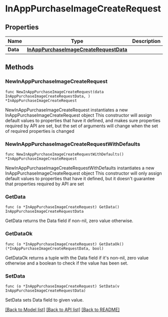 # InAppPurchaseImageCreateRequest

## Properties

Name | Type | Description | Notes
------------ | ------------- | ------------- | -------------
**Data** | [**InAppPurchaseImageCreateRequestData**](InAppPurchaseImageCreateRequestData.md) |  | 

## Methods

### NewInAppPurchaseImageCreateRequest

`func NewInAppPurchaseImageCreateRequest(data InAppPurchaseImageCreateRequestData, ) *InAppPurchaseImageCreateRequest`

NewInAppPurchaseImageCreateRequest instantiates a new InAppPurchaseImageCreateRequest object
This constructor will assign default values to properties that have it defined,
and makes sure properties required by API are set, but the set of arguments
will change when the set of required properties is changed

### NewInAppPurchaseImageCreateRequestWithDefaults

`func NewInAppPurchaseImageCreateRequestWithDefaults() *InAppPurchaseImageCreateRequest`

NewInAppPurchaseImageCreateRequestWithDefaults instantiates a new InAppPurchaseImageCreateRequest object
This constructor will only assign default values to properties that have it defined,
but it doesn't guarantee that properties required by API are set

### GetData

`func (o *InAppPurchaseImageCreateRequest) GetData() InAppPurchaseImageCreateRequestData`

GetData returns the Data field if non-nil, zero value otherwise.

### GetDataOk

`func (o *InAppPurchaseImageCreateRequest) GetDataOk() (*InAppPurchaseImageCreateRequestData, bool)`

GetDataOk returns a tuple with the Data field if it's non-nil, zero value otherwise
and a boolean to check if the value has been set.

### SetData

`func (o *InAppPurchaseImageCreateRequest) SetData(v InAppPurchaseImageCreateRequestData)`

SetData sets Data field to given value.



[[Back to Model list]](../README.md#documentation-for-models) [[Back to API list]](../README.md#documentation-for-api-endpoints) [[Back to README]](../README.md)


